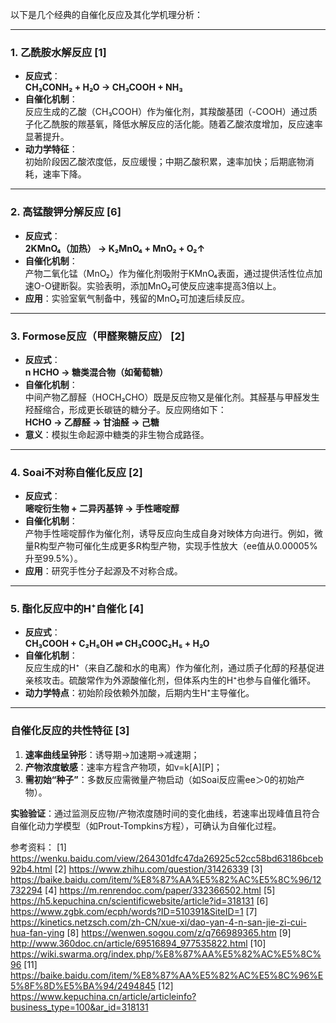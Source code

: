 

以下是几个经典的自催化反应及其化学机理分析：

---

### **1. 乙酰胺水解反应** [1]
- **反应式**：  
  **CH₃CONH₂ + H₂O → CH₃COOH + NH₃**  
- **自催化机制**：  
  反应生成的乙酸（CH₃COOH）作为催化剂，其羧酸基团（-COOH）通过质子化乙酰胺的羰基氧，降低水解反应的活化能。随着乙酸浓度增加，反应速率显著提升。
- **动力学特征**：  
  初始阶段因乙酸浓度低，反应缓慢；中期乙酸积累，速率加快；后期底物消耗，速率下降。

---

### **2. 高锰酸钾分解反应** [6]
- **反应式**：  
  **2KMnO₄（加热） → K₂MnO₄ + MnO₂ + O₂↑**  
- **自催化机制**：  
  产物二氧化锰（MnO₂）作为催化剂吸附于KMnO₄表面，通过提供活性位点加速O-O键断裂。实验表明，添加MnO₂可使反应速率提高3倍以上。
- **应用**：实验室氧气制备中，残留的MnO₂可加速后续反应。

---

### **3. Formose反应（甲醛聚糖反应）** [2]
- **反应式**：  
  **n HCHO → 糖类混合物（如葡萄糖）**  
- **自催化机制**：  
  中间产物乙醇醛（HOCH₂CHO）既是反应物又是催化剂。其醛基与甲醛发生羟醛缩合，形成更长碳链的糖分子。反应网络如下：  
  **HCHO → 乙醇醛 → 甘油醛 → 己糖**  
- **意义**：模拟生命起源中糖类的非生物合成路径。

---

### **4. Soai不对称自催化反应** [2]
- **反应式**：  
  **嘧啶衍生物 + 二异丙基锌 → 手性嘧啶醇**  
- **自催化机制**：  
  产物手性嘧啶醇作为催化剂，诱导反应向生成自身对映体方向进行。例如，微量R构型产物可催化生成更多R构型产物，实现手性放大（ee值从0.00005%升至99.5%）。  
- **应用**：研究手性分子起源及不对称合成。

---

### **5. 酯化反应中的H⁺自催化** [4]
- **反应式**：  
  **CH₃COOH + C₂H₅OH ⇌ CH₃COOC₂H₅ + H₂O**  
- **自催化机制**：  
  反应生成的H⁺（来自乙酸和水的电离）作为催化剂，通过质子化醇的羟基促进亲核攻击。硫酸常作为外源酸催化剂，但体系内生的H⁺也参与自催化循环。
- **动力学特点**：初始阶段依赖外加酸，后期内生H⁺主导催化。

---

### **自催化反应的共性特征** [3]
1. **速率曲线呈钟形**：诱导期→加速期→减速期；  
2. **产物浓度敏感**：速率方程含产物项，如v=k[A][P]；  
3. **需初始“种子”**：多数反应需微量产物启动（如Soai反应需ee＞0的初始产物）。

**实验验证**：通过监测反应物/产物浓度随时间的变化曲线，若速率出现峰值且符合自催化动力学模型（如Prout-Tompkins方程），可确认为自催化过程。

参考资料：
[1] https://wenku.baidu.com/view/264301dfc47da26925c52cc58bd63186bceb92b4.html
[2] https://www.zhihu.com/question/31426339
[3] https://baike.baidu.com/item/%E8%87%AA%E5%82%AC%E5%8C%96/12732294
[4] https://m.renrendoc.com/paper/332366502.html
[5] https://h5.kepuchina.cn/scientificwebsite/article?id=318131
[6] https://www.zgbk.com/ecph/words?ID=510391&SiteID=1
[7] https://kinetics.netzsch.com/zh-CN/xue-xi/dao-yan-4-n-san-jie-zi-cui-hua-fan-ying
[8] https://wenwen.sogou.com/z/q766989365.htm
[9] http://www.360doc.cn/article/69516894_977535822.html
[10] https://wiki.swarma.org/index.php/%E8%87%AA%E5%82%AC%E5%8C%96
[11] https://baike.baidu.com/item/%E8%87%AA%E5%82%AC%E5%8C%96%E5%8F%8D%E5%BA%94/2494845
[12] https://www.kepuchina.cn/article/articleinfo?business_type=100&ar_id=318131